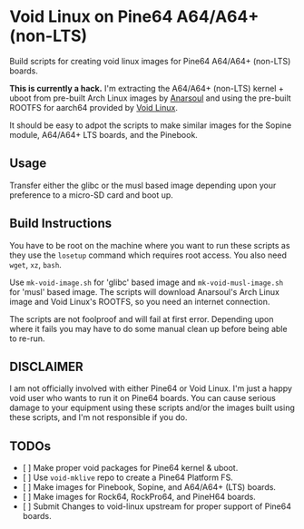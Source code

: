 # Void Linux on Pine64 A64/A64+ (non-LTS)

Build scripts for creating void linux images for Pine64 A64/A64+ (non-LTS) boards.

**This is currently a hack.** I'm extracting the A64/A64+ (non-LTS) kernel + uboot from pre-built Arch Linux images by [Anarsoul](https://github.com/anarsoul/linux-build/releases) and using the pre-built ROOTFS for aarch64 provided by [Void Linux](https://alpha.de.repo.voidlinux.org/live/current/).

It should be easy to adpot the scripts to make similar images for the Sopine module, A64/A64+ LTS boards, and the Pinebook.

## Usage

Transfer either the glibc or the musl based image depending upon your preference to a micro-SD card and boot up. 

## Build Instructions

You have to be root on the machine where you want to run these scripts as they use the `losetup` command which requires root access. You also need `wget`, `xz`, `bash`.

Use `mk-void-image.sh` for 'glibc' based image and `mk-void-musl-image.sh` for 'musl' based image. The scripts will download Anarsoul's Arch Linux image and Void Linux's ROOTFS, so you need an internet connection.

The scripts are not foolproof and will fail at first error. Depending upon where it fails you may have to do some manual clean up before being able to re-run.

## DISCLAIMER

I am not officially involved with either Pine64 or Void Linux. I'm just a happy void user who wants to run it on Pine64 boards. You can cause serious damage to your equipment using these scripts and/or the images built using these scripts, and I'm not responsible if you do.

## TODOs

- \[ ] Make proper void packages for Pine64 kernel & uboot.
- \[ ] Use `void-mklive` repo to create a Pine64 Platform FS.
- \[ ] Make images for Pinebook, Sopine, and A64/A64+ (LTS) boards.
- \[ ] Make images for Rock64, RockPro64, and PineH64 boards.
- \[ ] Submit Changes to void-linux upstream for proper support of Pine64 boards.
